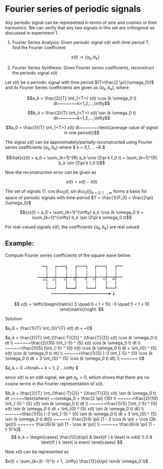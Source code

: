 # Fourier series of periodic signals

Any periodic signal can be represented in terms of sine and cosines or their harmonics. We can verify that any two signals in this set are orthogonal as discussed in experiment 1.

1. Fourier Series Analysis: Given periodic signal x(t) with time period T, find the Fourier coefficient

   $$x(t) \rightarrow \{a_k, b_k\}$$

2. Fourier Series Synthesis: Given Fourier series coefficients, reconstruct the periodic signal $x(t)$

Let $x(t)$ be a periodic signal with time period $(T=\frac{2 \pi}{\omega_0})$ and its Fourier Series coefficients are given as $\{a_k, b_k\}$, where

$$a_k = \frac{2}{T} \int_{<T>} x(t) \cos (k \omega_0 t) dt~~~~~~~k=1,2,...,\infty$$

$$b_k = \frac{2}{T} \int_{<T>} x(t) \sin (k \omega_0 t) dt~~~~~~~k=1,2,...,\infty$$

$$a_0 = \frac{1}{T} \int_{<T>} x(t)  dt~~~~~~~\text{(average value of signal in one period)}$$

The signal $x(t)$ can be approximately/partially reconstructed using Fourier series coefficients $\{a_k,b_k\}$ where $ k = 0,1, .. ~R $

$$\hat{x}(t) = a_0 + \sum_{k=1}^{R} a_k \cos (2\pi k f_0 t) + \sum_{k=1}^{R} b_k \sin (2\pi k f_0 t)$$

Now the reconstruction error can be given as

$$ e(t) = x(t) - \hat{x}(t) $$

The set of signals $\{1, ~\cos (k \omega_0 t), ~\sin (k \omega_0 t)  \}_{k=0,1,..,\infty}$ forms a basis for space of periodic signals with time-period $T = \frac{1}{F_0} = \frac{2\pi}{\omega_0}$

$${x}(t) = a_0 + \sum_{k=1}^{\infty} a_k \cos (k \omega_0 t) + \sum_{k=1}^{\infty} b_k \sin (2\pi k \omega_0 t)$$

For real-valued signals $x(t)$, the coefficients $\{a_k, b_k\}$ are real valued

## Example:

Compute Fourier series coefficients of the square wave below:

 <p align="center"><img src=".\images\squarewave.png" alt="drawing" width="300"/>

$$
x(t) = \left\{\begin{matrix}
3 \quad 0 < t < 5\\
-3 \quad 5 < t < 10
\end{matrix}\right.
$$

Solution:

$a_0 = \frac{1}{T} \int_{0}^{T} x(t)  dt = ~0$

$a_k = \frac{2}{T} \int_{\frac{-T}{2}} ^ {\frac{T}{2}} x(t) \cos (k \omega_0 t) dt \\ ~~~~~=\frac{2}{10} \int_{-5} ^ {5} x(t) \cos (k \omega_0 t) dt \\  ~~~~~=\frac{1}{5} [\int_{-5} ^ {0} x(t) \cos (k \omega_0 t) dt +  \int_{0} ^ {5} x(t) \cos (k \omega_0 t) dt] \\ ~~~~~=\frac{1}{5} [-3 \int_{-5} ^ {0}  \cos (k \omega_0 t) dt + 3 \int_{0} ^ {5} \cos (k \omega_0 t) dt] \\ ~~~~~= 0$

$a_k = 0 ~\forall~~ k = 1, 2 ...\infty $

since $x(t)$ is an odd signal, we get $a_k = 0$, which shows that there are no cosine terms in the Fourier representation of $x(t)$.

$b_k = \frac{2}{T} \int_{\frac{-T}{2}} ^ {\frac{T}{2}} x(t) \sin (k \omega_0 t) dt ~~~~~\text{where} ~~\omega_0 = \frac{2 \pi} {10}   \\ ~~~~~=\frac{2}{10} \int_{-5} ^ {5} x(t) \sin (k \omega_0 t) dt \\  ~~~~~=\frac{1}{5} [\int_{-5} ^ {0} x(t) \sin (k \omega_0 t) dt +  \int_{0} ^ {5} x(t) \sin (k \omega_0 t) dt] \\ ~~~~~=\frac{1}{5} [-3 \int_{-5} ^ {0}  \sin (k \omega_0 t) dt + 3 \int_{0} ^ {5} \sin (k \omega_0 t) dt]\\ ~~~~~= \frac{3}{k \pi} [1 - 2 \cos (k \pi) + \cos (2k \pi)]\\ ~~~~~= \frac{6}{k \pi} [1 - \cos (k \pi)] \\ ~~~~~= \frac{6}{k \pi} [1 - (-1)^k]$
$$
b_k = \begin{cases}
\frac{12}{k\pi} & \text{if } k \text{ is odd} \\
0 & \text{if } k \text{ is even}
\end{cases}
$$

Now $x(t)$ can be represented as

$x(t) = \sum_{k=2r -1}^{r = 1,..\infty} \frac{12}{k\pi} \sin(k \omega_0 t)$
